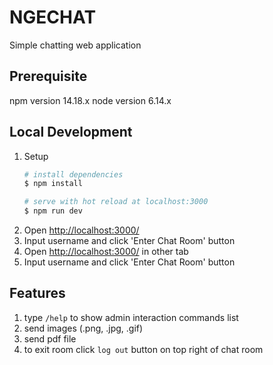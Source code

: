 # NGECHAT
Simple chatting web application

## Prerequisite
npm version 14.18.x
node version 6.14.x

## Local Development
1. Setup
    ```bash
    # install dependencies
    $ npm install

    # serve with hot reload at localhost:3000
    $ npm run dev
    ```
2. Open [http://localhost:3000/](http://localhost:3000/)
3. Input username and click 'Enter Chat Room' button
4. Open [http://localhost:3000/](http://localhost:3000/) in other tab
5. Input username and click 'Enter Chat Room' button

## Features
1. type `/help` to show admin interaction commands list
2. send images (.png, .jpg, .gif)
3. send pdf file
4. to exit room click `log out` button on top right of chat room
